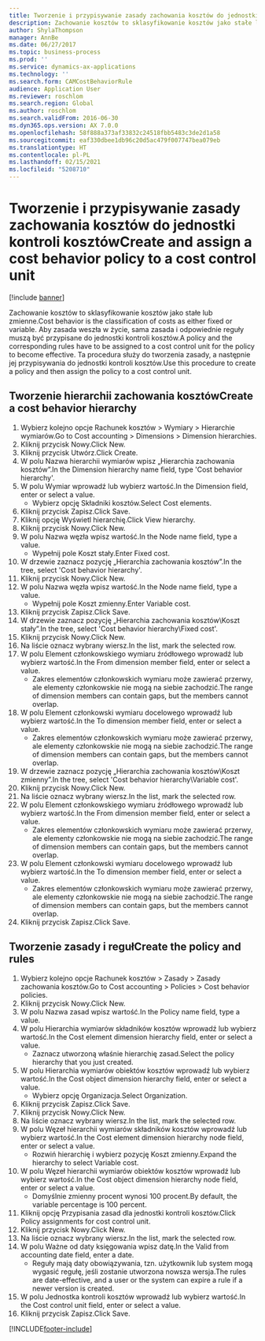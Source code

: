 ```yaml
---
title: Tworzenie i przypisywanie zasady zachowania kosztów do jednostki kontroli kosztów
description: Zachowanie kosztów to sklasyfikowanie kosztów jako stałe lub zmienne.
author: ShylaThompson
manager: AnnBe
ms.date: 06/27/2017
ms.topic: business-process
ms.prod: ''
ms.service: dynamics-ax-applications
ms.technology: ''
ms.search.form: CAMCostBehaviorRule
audience: Application User
ms.reviewer: roschlom
ms.search.region: Global
ms.author: roschlom
ms.search.validFrom: 2016-06-30
ms.dyn365.ops.version: AX 7.0.0
ms.openlocfilehash: 58f888a373af33832c24518fbb5483c3de2d1a58
ms.sourcegitcommit: eaf330dbee1db96c20d5ac479f007747bea079eb
ms.translationtype: HT
ms.contentlocale: pl-PL
ms.lasthandoff: 02/15/2021
ms.locfileid: "5208710"
---
```

# <a name="create-and-assign-a-cost-behavior-policy-to-a-cost-control-unit"></a><span data-ttu-id="cd2ae-103">Tworzenie i przypisywanie zasady zachowania kosztów do jednostki kontroli kosztów</span><span class="sxs-lookup"><span data-stu-id="cd2ae-103">Create and assign a cost behavior policy to a cost control unit</span></span>

[!include [banner](../../includes/banner.md)]

<span data-ttu-id="cd2ae-104">Zachowanie kosztów to sklasyfikowanie kosztów jako stałe lub zmienne.</span><span class="sxs-lookup"><span data-stu-id="cd2ae-104">Cost behavior is the classification of costs as either fixed or variable.</span></span> <span data-ttu-id="cd2ae-105">Aby zasada weszła w życie, sama zasada i odpowiednie reguły muszą być przypisane do jednostki kontroli kosztów.</span><span class="sxs-lookup"><span data-stu-id="cd2ae-105">A policy and the corresponding rules have to be assigned to a cost control unit for the policy to become effective.</span></span> <span data-ttu-id="cd2ae-106">Ta procedura służy do tworzenia zasady, a następnie jej przypisywania do jednostki kontroli kosztów.</span><span class="sxs-lookup"><span data-stu-id="cd2ae-106">Use this procedure to create a policy and then assign the policy to a cost control unit.</span></span>


## <a name="create-a-cost-behavior-hierarchy"></a><span data-ttu-id="cd2ae-107">Tworzenie hierarchii zachowania kosztów</span><span class="sxs-lookup"><span data-stu-id="cd2ae-107">Create a cost behavior hierarchy</span></span>
1. <span data-ttu-id="cd2ae-108">Wybierz kolejno opcje Rachunek kosztów > Wymiary > Hierarchie wymiarów.</span><span class="sxs-lookup"><span data-stu-id="cd2ae-108">Go to Cost accounting > Dimensions > Dimension hierarchies.</span></span>
2. <span data-ttu-id="cd2ae-109">Kliknij przycisk Nowy.</span><span class="sxs-lookup"><span data-stu-id="cd2ae-109">Click New.</span></span>
3. <span data-ttu-id="cd2ae-110">Kliknij przycisk Utwórz.</span><span class="sxs-lookup"><span data-stu-id="cd2ae-110">Click Create.</span></span>
4. <span data-ttu-id="cd2ae-111">W polu Nazwa hierarchii wymiarów wpisz „Hierarchia zachowania kosztów”.</span><span class="sxs-lookup"><span data-stu-id="cd2ae-111">In the Dimension hierarchy name field, type 'Cost behavior hierarchy'.</span></span>
5. <span data-ttu-id="cd2ae-112">W polu Wymiar wprowadź lub wybierz wartość.</span><span class="sxs-lookup"><span data-stu-id="cd2ae-112">In the Dimension field, enter or select a value.</span></span>
    * <span data-ttu-id="cd2ae-113">Wybierz opcję Składniki kosztów.</span><span class="sxs-lookup"><span data-stu-id="cd2ae-113">Select Cost elements.</span></span>  
6. <span data-ttu-id="cd2ae-114">Kliknij przycisk Zapisz.</span><span class="sxs-lookup"><span data-stu-id="cd2ae-114">Click Save.</span></span>
7. <span data-ttu-id="cd2ae-115">Kliknij opcję Wyświetl hierarchię.</span><span class="sxs-lookup"><span data-stu-id="cd2ae-115">Click View hierarchy.</span></span>
8. <span data-ttu-id="cd2ae-116">Kliknij przycisk Nowy.</span><span class="sxs-lookup"><span data-stu-id="cd2ae-116">Click New.</span></span>
9. <span data-ttu-id="cd2ae-117">W polu Nazwa węzła wpisz wartość.</span><span class="sxs-lookup"><span data-stu-id="cd2ae-117">In the Node name field, type a value.</span></span>
    * <span data-ttu-id="cd2ae-118">Wypełnij pole Koszt stały.</span><span class="sxs-lookup"><span data-stu-id="cd2ae-118">Enter Fixed cost.</span></span>  
10. <span data-ttu-id="cd2ae-119">W drzewie zaznacz pozycję „Hierarchia zachowania kosztów”.</span><span class="sxs-lookup"><span data-stu-id="cd2ae-119">In the tree, select 'Cost behavior hierarchy'.</span></span>
11. <span data-ttu-id="cd2ae-120">Kliknij przycisk Nowy.</span><span class="sxs-lookup"><span data-stu-id="cd2ae-120">Click New.</span></span>
12. <span data-ttu-id="cd2ae-121">W polu Nazwa węzła wpisz wartość.</span><span class="sxs-lookup"><span data-stu-id="cd2ae-121">In the Node name field, type a value.</span></span>
    * <span data-ttu-id="cd2ae-122">Wypełnij pole Koszt zmienny.</span><span class="sxs-lookup"><span data-stu-id="cd2ae-122">Enter Variable cost.</span></span>  
13. <span data-ttu-id="cd2ae-123">Kliknij przycisk Zapisz.</span><span class="sxs-lookup"><span data-stu-id="cd2ae-123">Click Save.</span></span>
14. <span data-ttu-id="cd2ae-124">W drzewie zaznacz pozycję „Hierarchia zachowania kosztów\Koszt stały”.</span><span class="sxs-lookup"><span data-stu-id="cd2ae-124">In the tree, select 'Cost behavior hierarchy\Fixed cost'.</span></span>
15. <span data-ttu-id="cd2ae-125">Kliknij przycisk Nowy.</span><span class="sxs-lookup"><span data-stu-id="cd2ae-125">Click New.</span></span>
16. <span data-ttu-id="cd2ae-126">Na liście oznacz wybrany wiersz.</span><span class="sxs-lookup"><span data-stu-id="cd2ae-126">In the list, mark the selected row.</span></span>
17. <span data-ttu-id="cd2ae-127">W polu Element członkowskiego wymiaru źródłowego wprowadź lub wybierz wartość.</span><span class="sxs-lookup"><span data-stu-id="cd2ae-127">In the From dimension member field, enter or select a value.</span></span>
    * <span data-ttu-id="cd2ae-128">Zakres elementów członkowskich wymiaru może zawierać przerwy, ale elementy członkowskie nie mogą na siebie zachodzić.</span><span class="sxs-lookup"><span data-stu-id="cd2ae-128">The range of dimension members can contain gaps, but the members cannot overlap.</span></span>  
18. <span data-ttu-id="cd2ae-129">W polu Element członkowski wymiaru docelowego wprowadź lub wybierz wartość.</span><span class="sxs-lookup"><span data-stu-id="cd2ae-129">In the To dimension member field, enter or select a value.</span></span>
    * <span data-ttu-id="cd2ae-130">Zakres elementów członkowskich wymiaru może zawierać przerwy, ale elementy członkowskie nie mogą na siebie zachodzić.</span><span class="sxs-lookup"><span data-stu-id="cd2ae-130">The range of dimension members can contain gaps, but the members cannot overlap.</span></span>  
19. <span data-ttu-id="cd2ae-131">W drzewie zaznacz pozycję „Hierarchia zachowania kosztów\Koszt zmienny”.</span><span class="sxs-lookup"><span data-stu-id="cd2ae-131">In the tree, select 'Cost behavior hierarchy\Variable cost'.</span></span>
20. <span data-ttu-id="cd2ae-132">Kliknij przycisk Nowy.</span><span class="sxs-lookup"><span data-stu-id="cd2ae-132">Click New.</span></span>
21. <span data-ttu-id="cd2ae-133">Na liście oznacz wybrany wiersz.</span><span class="sxs-lookup"><span data-stu-id="cd2ae-133">In the list, mark the selected row.</span></span>
22. <span data-ttu-id="cd2ae-134">W polu Element członkowskiego wymiaru źródłowego wprowadź lub wybierz wartość.</span><span class="sxs-lookup"><span data-stu-id="cd2ae-134">In the From dimension member field, enter or select a value.</span></span>
    * <span data-ttu-id="cd2ae-135">Zakres elementów członkowskich wymiaru może zawierać przerwy, ale elementy członkowskie nie mogą na siebie zachodzić.</span><span class="sxs-lookup"><span data-stu-id="cd2ae-135">The range of dimension members can contain gaps, but the members cannot overlap.</span></span>  
23. <span data-ttu-id="cd2ae-136">W polu Element członkowski wymiaru docelowego wprowadź lub wybierz wartość.</span><span class="sxs-lookup"><span data-stu-id="cd2ae-136">In the To dimension member field, enter or select a value.</span></span>
    * <span data-ttu-id="cd2ae-137">Zakres elementów członkowskich wymiaru może zawierać przerwy, ale elementy członkowskie nie mogą na siebie zachodzić.</span><span class="sxs-lookup"><span data-stu-id="cd2ae-137">The range of dimension members can contain gaps, but the members cannot overlap.</span></span>  
24. <span data-ttu-id="cd2ae-138">Kliknij przycisk Zapisz.</span><span class="sxs-lookup"><span data-stu-id="cd2ae-138">Click Save.</span></span>

## <a name="create-the-policy-and-rules"></a><span data-ttu-id="cd2ae-139">Tworzenie zasady i reguł</span><span class="sxs-lookup"><span data-stu-id="cd2ae-139">Create the policy and rules</span></span>
1. <span data-ttu-id="cd2ae-140">Wybierz kolejno opcje Rachunek kosztów > Zasady > Zasady zachowania kosztów.</span><span class="sxs-lookup"><span data-stu-id="cd2ae-140">Go to Cost accounting > Policies > Cost behavior policies.</span></span>
2. <span data-ttu-id="cd2ae-141">Kliknij przycisk Nowy.</span><span class="sxs-lookup"><span data-stu-id="cd2ae-141">Click New.</span></span>
3. <span data-ttu-id="cd2ae-142">W polu Nazwa zasad wpisz wartość.</span><span class="sxs-lookup"><span data-stu-id="cd2ae-142">In the Policy name field, type a value.</span></span>
4. <span data-ttu-id="cd2ae-143">W polu Hierarchia wymiarów składników kosztów wprowadź lub wybierz wartość.</span><span class="sxs-lookup"><span data-stu-id="cd2ae-143">In the Cost element dimension hierarchy field, enter or select a value.</span></span>
    * <span data-ttu-id="cd2ae-144">Zaznacz utworzoną właśnie hierarchię zasad.</span><span class="sxs-lookup"><span data-stu-id="cd2ae-144">Select the policy hierarchy that you just created.</span></span>  
5. <span data-ttu-id="cd2ae-145">W polu Hierarchia wymiarów obiektów kosztów wprowadź lub wybierz wartość.</span><span class="sxs-lookup"><span data-stu-id="cd2ae-145">In the Cost object dimension hierarchy field, enter or select a value.</span></span>
    * <span data-ttu-id="cd2ae-146">Wybierz opcję Organizacja.</span><span class="sxs-lookup"><span data-stu-id="cd2ae-146">Select Organization.</span></span>  
6. <span data-ttu-id="cd2ae-147">Kliknij przycisk Zapisz.</span><span class="sxs-lookup"><span data-stu-id="cd2ae-147">Click Save.</span></span>
7. <span data-ttu-id="cd2ae-148">Kliknij przycisk Nowy.</span><span class="sxs-lookup"><span data-stu-id="cd2ae-148">Click New.</span></span>
8. <span data-ttu-id="cd2ae-149">Na liście oznacz wybrany wiersz.</span><span class="sxs-lookup"><span data-stu-id="cd2ae-149">In the list, mark the selected row.</span></span>
9. <span data-ttu-id="cd2ae-150">W polu Węzeł hierarchii wymiarów składników kosztów wprowadź lub wybierz wartość.</span><span class="sxs-lookup"><span data-stu-id="cd2ae-150">In the Cost element dimension hierarchy node field, enter or select a value.</span></span>
    * <span data-ttu-id="cd2ae-151">Rozwiń hierarchię i wybierz pozycję Koszt zmienny.</span><span class="sxs-lookup"><span data-stu-id="cd2ae-151">Expand the hierarchy to select Variable cost.</span></span>  
10. <span data-ttu-id="cd2ae-152">W polu Węzeł hierarchii wymiarów obiektów kosztów wprowadź lub wybierz wartość.</span><span class="sxs-lookup"><span data-stu-id="cd2ae-152">In the Cost object dimension hierarchy node field, enter or select a value.</span></span>
    * <span data-ttu-id="cd2ae-153">Domyślnie zmienny procent wynosi 100 procent.</span><span class="sxs-lookup"><span data-stu-id="cd2ae-153">By default, the variable percentage is 100 percent.</span></span>  
11. <span data-ttu-id="cd2ae-154">Kliknij opcję Przypisania zasad dla jednostki kontroli kosztów.</span><span class="sxs-lookup"><span data-stu-id="cd2ae-154">Click Policy assignments for cost control unit.</span></span>
12. <span data-ttu-id="cd2ae-155">Kliknij przycisk Nowy.</span><span class="sxs-lookup"><span data-stu-id="cd2ae-155">Click New.</span></span>
13. <span data-ttu-id="cd2ae-156">Na liście oznacz wybrany wiersz.</span><span class="sxs-lookup"><span data-stu-id="cd2ae-156">In the list, mark the selected row.</span></span>
14. <span data-ttu-id="cd2ae-157">W polu Ważne od daty księgowania wpisz datę.</span><span class="sxs-lookup"><span data-stu-id="cd2ae-157">In the Valid from accounting date field, enter a date.</span></span>
    * <span data-ttu-id="cd2ae-158">Reguły mają daty obowiązywania, tzn. użytkownik lub system mogą wygasić regułę, jeśli zostanie utworzona nowsza wersja.</span><span class="sxs-lookup"><span data-stu-id="cd2ae-158">The rules are date-effective, and a user or the system can expire a rule if a newer version is created.</span></span>  
15. <span data-ttu-id="cd2ae-159">W polu Jednostka kontroli kosztów wprowadź lub wybierz wartość.</span><span class="sxs-lookup"><span data-stu-id="cd2ae-159">In the Cost control unit field, enter or select a value.</span></span>
16. <span data-ttu-id="cd2ae-160">Kliknij przycisk Zapisz.</span><span class="sxs-lookup"><span data-stu-id="cd2ae-160">Click Save.</span></span>



[!INCLUDE[footer-include](../../../includes/footer-banner.md)]